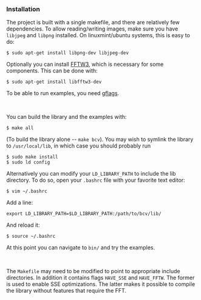 ### Installation

The project is built with a single makefile, and there are relatively few dependencies.
To allow reading/writing images, make sure you have `libjpeg` and `libpng` installed.
On linuxmint/ubuntu systems, this is easy to do:

    $ sudo apt-get install libpng-dev libjpeg-dev

Optionally you can install [FFTW3](http://www.fftw.org/), which is necessary for some components.
This can be done with:

    $ sudo apt-get install libfftw3-dev

To be able to run examples, you need [gflags](http://gflags.github.io/gflags/).
    
<br>

You can build the library and the examples with:

    $ make all

(To build the library alone -- `make bcv`).
You may wish to symlink the library to `/usr/local/lib`, in which case you should
probably run

	$ sudo make install  
    $ sudo ld config  
Alternatively you can modify your `LD_LIBRARY_PATH` to include the lib directory.
To do so, open your `.bashrc` file with your favorite text editor:

	$ vim ~/.bashrc
Add a line:

	export LD_LIBRARY_PATH=$LD_LIBRARY_PATH:/path/to/bcv/lib/
And reload it:

	$ source ~/.bashrc 

At this point you can navigate to `bin/` and try the examples.
    
<br>

The `Makefile` may need to be modified to point to appropriate include directories.
In addition it contains flags `HAVE_SSE` and `HAVE_FFTW`. The former is used
to enable SSE optimizations. The latter makes it possible to compile the library
without features that require the FFT.
